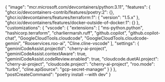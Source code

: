 {
"image": "mcr.microsoft.com/devcontainers/python:3.11",
"features": {
"ghcr.io/devcontainers-contrib/features/poetry:2": {},
"ghcr.io/devcontainers/features/terraform:1": {
"version": "1.5.x"
},
"ghcr.io/devcontainers/features/docker-outside-of-docker:1": {}
},
"customizations": {
"vscode": {
"extensions": [
"ms-python.python",
"hashicorp.terraform",
"charliermarsh.ruff",
"github.copilot",
"github.copilot-chat",
"GoogleCloudTools.cloudcode",
"GoogleCloudTools.cloudcode-gemini",
"Rooservices.roo-ai",
"Cline.cline-vscode"
],
"settings": {
"geminiCodeAssist.projectId": "cherry-ai-project",
"geminiCodeAssist.contextAware": true,
"geminiCodeAssist.codeReview.enabled": true,
"cloudcode.duetAI.project": "cherry-ai-project",
"cloudcode.project": "cherry-ai-project",
"roo.mode": "turbo",
"cline.apiSource": "gcp-secret-manager"
}
}
},
"postCreateCommand": "poetry install --with dev"
}
